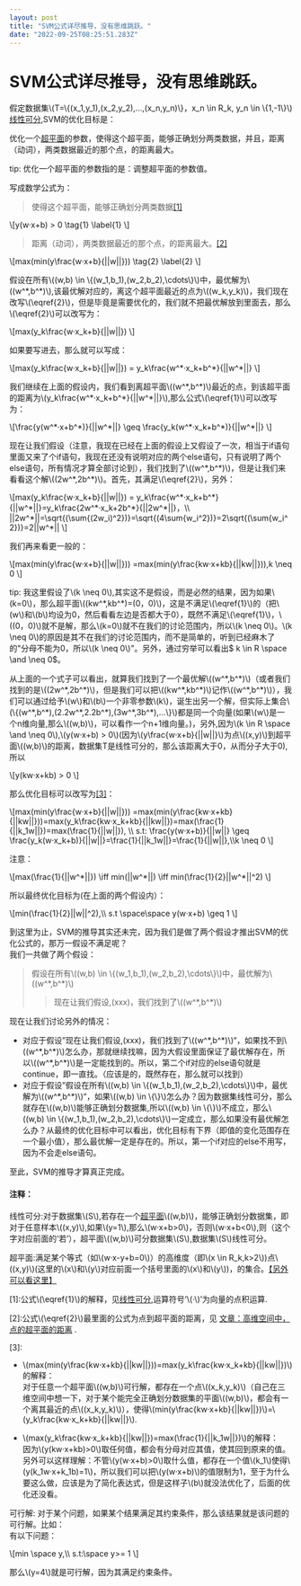```yaml
---
layout: post
title: "SVM公式详尽推导，没有思维跳跃。"
date: "2022-09-25T08:25:51.283Z"
---
```

SVM公式详尽推导，没有思维跳跃。
=================

假定数据集\\(T=\\{(x\_1,y\_1),(x\_2,y\_2),...,(x\_n,y\_n)\\}，x\_n \\in R\_k, y\_n \\in \\{1,-1\\}\\)[线性可分](#%E7%BA%BF%E6%80%A7%E5%8F%AF%E5%88%86),SVM的优化目标是：

优化一个[超平面](#%E8%B6%85%E5%B9%B3%E9%9D%A2)的参数，使得这个超平面，能够正确划分两类数据，并且，距离（动词），两类数据最近的那个点，的距离最大。

  
tip: 优化一个超平面的参数指的是：调整超平面的参数值。

写成数学公式为：

> 使得这个超平面，能够正确划分两类数据[\[1\]](#%5B1%5D)

\\\[y(w·x+b) > 0 \\tag{1} \\label{1} \\\]

> 距离（动词），两类数据最近的那个点，的距离最大。[\[2\]](#%5B2%5D)

\\\[max(min(y\\frac{w·x+b}{||w||})) \\tag{2} \\label{2} \\\]

假设在所有\\((w,b) \\in \\{(w\_1,b\_1),(w\_2,b\_2),\\cdots\\}\\)中，最优解为\\((w^\*,b^\*)\\),该最优解对应的，离这个超平面最近的点为\\((w\_k,y\_k)\\)，我们现在改写\\(\\eqref{2}\\)，但是毕竟是需要优化的，我们就不把最优解放到里面去，那么\\(\\eqref{2}\\)可以改写为：

\\\[max(y\_k\\frac{w·x\_k+b}{||w||}) \\\]

如果要写进去，那么就可以写成：

\\\[max(y\_k\\frac{w·x\_k+b}{||w||}) = y\_k\\frac{w^\*·x\_k+b^\*}{||w^\*||} \\\]

我们继续在上面的假设内，我们看到离超平面\\((w^\*,b^\*)\\)最近的点，到该超平面的距离为\\(y\_k\\frac{w^\*·x\_k+b^\*}{||w^\*||}\\),那么公式\\(\\eqref{1}\\)可以改写为：

\\\[\\frac{y(w^\*·x+b^\*)}{||w^\*||} \\geq \\frac{y\_k(w^\*·x\_k+b^\*)}{||w^\*||} \\\]

现在让我们假设（注意，我现在已经在上面的假设上又假设了一次，相当于if语句里面又来了个if语句，我现在还没有说明对应的两个else语句，只有说明了两个else语句，所有情况才算全部讨论到），我们找到了\\((w^\*,b^\*)\\)，但是让我们来看看这个解\\((2w^\*,2b^\*)\\)。首先，其满足\\(\\eqref{2}\\)，另外：

\\\[max(y\_k\\frac{w·x\_k+b}{||w||}) = y\_k\\frac{w^\*·x\_k+b^\*}{||w^\*||}=y\_k\\frac{2w^\*·x\_k+2b^\*}{||2w^\*||}，\\\\ ||2w^\*||=\\sqrt{(\\sum{(2w\_i)^2})}=\\sqrt{(4\\sum{w\_i^2})}=2\\sqrt{(\\sum{w\_i^2})}=2||w^\*|| \\\]

我们再来看更一般的：

\\\[max(min(y\\frac{w·x+b}{||w||})) =max(min(y\\frac{kw·x+kb}{||kw||})),k \\neq 0 \\\]

tip: 我这里假设了\\(k \\neq 0\\),其实这不是假设，而是必然的结果，因为如果\\(k=0\\)，那么超平面\\((kw^\*,kb^\*)=(0，0)\\)，这是不满足\\(\\eqref{1}\\)的（把\\(w\\)和\\(b\\)均设为0，然后看看左边是否都大于0），既然不满足\\(\\eqref{1}\\)，\\((0，0)\\)就不是解，那么\\(k=0\\)就不在我们的讨论范围内，所以\\(k \\neq 0\\)。\\(k \\neq 0\\)的原因是其不在我们的讨论范围内，而不是简单的，听到已经麻木了的"分母不能为0，所以\\(k \\neq 0\\)"。另外，通过穷举可以看出$ k \\in R \\space \\and \\neq 0$。

从上面的一个式子可以看出，就算我们找到了一个最优解\\((w^\*,b^\*)\\)（或者我们找到的是\\((2w^\*,2b^\*)\\)，但是我们可以把\\((kw^\*,kb^\*)\\)记作\\((w^\*,b^\*)\\)），我们可以通过给予\\(w\\)和\\(b\\)一个非零参数\\(k\\)，诞生出另一个解，但实际上集合\\(\\{(w^\*,b^\*),(2.2w^\*,2.2b^\*),(3w^\*,3b^\*),...\\}\\)都是同一个向量(如果\\(w\\)是一个n维向量,那么\\((w,b)\\)，可以看作一个n+1维向量。)，另外,因为\\(k \\in R \\space \\and \\neq 0\\),\\(y(w·x+b) > 0\\)(因为\\(y\\frac{w·x+b}{||w||}\\)为点\\((x,y)\\)到超平面\\((w,b)\\)的距离，数据集T是线性可分的，那么该距离大于0，从而分子大于0),所以

\\\[y(kw·x+kb) > 0 \\\]

那么优化目标可以改写为[\[3\]](#%5B3%5D)：

\\\[max(min(y\\frac{w·x+b}{||w||})) =max(min(y\\frac{kw·x+kb}{||kw||}))=max(y\_k\\frac{kw·x\_k+kb}{||kw||})=max(\\frac{1}{||k\_1w||})=max(\\frac{1}{||w||}), \\\\ s.t: \\frac{y(w·x+b)}{||w||} \\geq \\frac{y\_k(w·x\_k+b)}{||w||}=\\frac{1}{||k\_1w||}=\\frac{1}{||w||},\\\\k \\neq 0 \\\]

注意：

\\\[max(\\frac{1}{||w^\*||}) \\iff min(||w^\*||) \\iff min(\\frac{1}{2}||w^\*||^2) \\\]

所以最终优化目标为(在上面的两个假设内）：

\\\[min(\\frac{1}{2}||w||^2),\\\\ s.t \\space\\space y(w·x+b) \\geq 1 \\\]

到这里为止，SVM的推导其实还未完，因为我们是做了两个假设才推出SVM的优化公式的，那万一假设不满足呢？  
我们一共做了两个假设：

> 假设在所有\\((w,b) \\in \\{(w\_1,b\_1),(w\_2,b\_2),\\cdots\\}\\)中，最优解为\\((w^\*,b^\*)\\)
> 
> > 现在让我们假设,(xxx)，我们找到了\\((w^\*,b^\*)\\)

现在让我们讨论另外的情况：

*   对应于假设”现在让我们假设,(xxx)，我们找到了\\((w^\*,b^\*)\\)“，如果找不到\\((w^\*,b^\*)\\)怎么办，那就继续找嘛，因为大假设里面保证了最优解存在，所以\\((w^\*,b^\*)\\)是一定能找到的。所以，第二个if对应的else语句就是continue，即一直找。（应该是的，既然存在，那么就可以找到）
*   对应于假设”假设在所有\\((w,b) \\in \\{(w\_1,b\_1),(w\_2,b\_2),\\cdots\\}\\)中，最优解为\\((w^\*,b^\*)\\)“，如果\\((w,b) \\in \\{\\}\\)怎么办？因为数据集线性可分，那么就存在\\((w,b)\\)能够正确划分数据集,所以\\((w,b) \\in \\{\\}\\)不成立，那么\\((w,b) \\in \\{(w\_1,b\_1),(w\_2,b\_2),\\cdots\\}\\)一定成立，那么如果没有最优解怎么办？从最终的优化目标中可以看出，优化目标有下界（即值的变化范围存在一个最小值），那么最优解一定是存在的。所以，第一个if对应的else不用写，因为不会走else语句。

至此，SVM的推导才算真正完成。

#### 注释：

线性可分:对于数据集\\(S\\),若存在一个[超平面](#%E8%B6%85%E5%B9%B3%E9%9D%A2)\\((w,b)\\)，能够正确划分数据集，即对于任意样本\\((x,y)\\),如果\\(y=1\\),那么\\(w·x+b>0\\)，否则\\(w·x+b<0\\),则（这个字对应前面的‘若’），超平面\\((w,b)\\)可分数据集\\(S\\),数据集\\(S\\)线性可分。

超平面:满足某个等式（如\\(w·x-y+b=0\\)）的高维度（即\\(x \\in R\_k,k>2\\))点\\((x,y)\\)(这里的\\(x\\)和\\(y\\)对应前面一个括号里面的\\(x\\)和\\(y\\))，的集合。[【另外可以看这里】](https://i.cnblogs.com/posts/edit;postId=16721477)

\[1\]:公式\\(\\eqref{1}\\)的解释，见[线性可分](#%E7%BA%BF%E6%80%A7%E5%8F%AF%E5%88%86),运算符号‘\\(·\\)’为向量的点积运算.

\[2\]:公式\\(\\eqref{2}\\)最里面的公式为点到超平面的距离，见 [文章：高维空间中，点的超平面的距离](https://www.cnblogs.com/hisi-tech/p/16725219.html) .

\[3\]:

*   \\(max(min(y\\frac{kw·x+kb}{||kw||}))=max(y\_k\\frac{kw·x\_k+kb}{||kw||})\\)的解释：  
    对于任意一个超平面\\((w,b)\\)可行解，都存在一个点\\((x\_k,y\_k)\\)（自己在三维空间中想一下，对于某个能完全正确划分数据集的平面\\((w,b)\\)，都会有一个离其最近的点\\((x\_k,y\_k)\\)），使得\\(min(y\\frac{kw·x+kb}{||kw||})\\)\=\\(y\_k\\frac{kw·x\_k+kb}{||kw||}\\).
    
*   \\(max(y\_k\\frac{kw·x\_k+kb}{||kw||})=max(\\frac{1}{||k\_1w||})\\)的解释：  
    因为\\(y(kw·x+kb)>0\\)取任何值，都会有分母对应其值，使其回到原来的值。另外可以这样理解：不管\\(y(w·x+b)>0\\)取什么值，都存在一个值\\(k\_1\\)使得\\(y(k\_1w·x+k\_1b)=1\\)，所以我们可以把\\(y(w·x+b)\\)的值限制为1，至于为什么要这么做，应该是为了简化表达式，但是这样子\\(b\\)就没法优化了，后面的优化还没看。
    

可行解: 对于某个问题，如果某个结果满足其约束条件，那么该结果就是该问题的可行解。比如：  
有以下问题：

\\\[min \\space y,\\\\ s.t:\\space y>= 1 \\\]

那么\\(y=4\\)就是可行解，因为其满足约束条件。